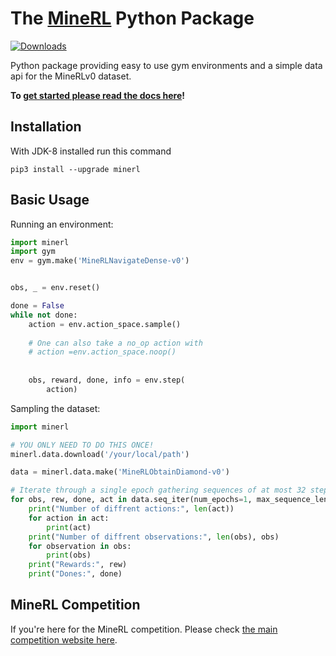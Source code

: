 # The [MineRL](http://minerl.io) Python Package 
[![Downloads](https://pepy.tech/badge/minerl)](https://pepy.tech/project/minerl) 

Python package providing easy to use gym environments and a simple data api for the MineRLv0 dataset. 

**To [get started please read the docs here](http://minerl.io/docs/)!**

## Installation

With JDK-8 installed run this command
```
pip3 install --upgrade minerl
```

## Basic Usage

Running an environment:
```python
import minerl
import gym
env = gym.make('MineRLNavigateDense-v0')


obs, _ = env.reset()

done = False
while not done:
    action = env.action_space.sample() 
 
    # One can also take a no_op action with
    # action =env.action_space.noop()
    
 
    obs, reward, done, info = env.step(
        action)

```

Sampling the dataset:

```python
import minerl

# YOU ONLY NEED TO DO THIS ONCE!
minerl.data.download('/your/local/path')

data = minerl.data.make('MineRLObtainDiamond-v0')

# Iterate through a single epoch gathering sequences of at most 32 steps
for obs, rew, done, act in data.seq_iter(num_epochs=1, max_sequence_len=32):
    print("Number of diffrent actions:", len(act))
    for action in act:
        print(act)
    print("Number of diffrent observations:", len(obs), obs)
    for observation in obs:
        print(obs)
    print("Rewards:", rew)
    print("Dones:", done)
```

## MineRL Competition
If you're here for the MineRL competition. Please check [the main competition website here](https://www.aicrowd.com/challenges/neurips-2019-minerl-competition).
